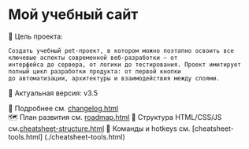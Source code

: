 # Мой учебный сайт

🎯 Цель проекта:

    Создать учебный pet-проект, в котором можно поэтапно освоить все ключевые аспекты современной веб-разработки — от
    интерфейса до сервера, от логики до тестирования. Проект имитирует полный цикл разработки продукта: от первой кнопки
    до автоматизации, архитектуры и взаимодействия между слоями.


📌 Актуальная версия: v3.5 

📘 Подробнее см. [changelog.html](./changelog.html)  
🗺️ План развития см. [roadmap.html](./roadmap.html)
📗 Структура HTML/CSS/JS см.[cheatsheet-structure.html](./cheatsheet-structure.html)
🧰 Команды и hotkeys см. [cheatsheet-tools.html] (./cheatsheet-tools.html)

